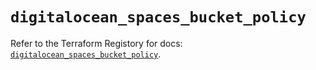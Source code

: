 # `digitalocean_spaces_bucket_policy`

Refer to the Terraform Registory for docs: [`digitalocean_spaces_bucket_policy`](https://www.terraform.io/docs/providers/digitalocean/r/spaces_bucket_policy).
